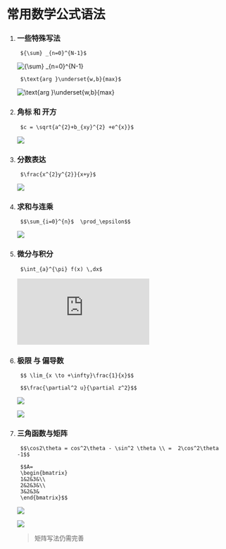 # 常用数学公式语法

1. ### 一些特殊写法

        ${\sum} _{n=0}^{N-1}$

    <img src="https://latex.codecogs.com/gif.latex?{\sum}&space;_{n=0}^{N-1}" title="{\sum} _{n=0}^{N-1}" />

        $\text{arg }\underset{w,b}{max}$

    <img src="https://latex.codecogs.com/gif.latex?\text{arg&space;}\underset{w,b}{max}" title="\text{arg }\underset{w,b}{max}" />

1. ### 角标 和 开方

        $c = \sqrt{a^{2}+b_{xy}^{2} +e^{x}}$

    ![](https://latex.codecogs.com/gif.latex?c&space;=&space;\sqrt{a^{2}&plus;b_{xy}^{2}&space;&plus;e^{x}})

1. ### 分数表达

        $\frac{x^{2}y^{2}}{x+y}$

    ![](https://latex.codecogs.com/gif.latex?\frac{x^{2}y^{2}}{x&plus;y})

1. ### 求和与连乘

        $$\sum_{i=0}^{n}$  \prod_\epsilon$$

    ![](https://latex.codecogs.com/gif.latex?\sum_{i=0}^{n}$&space;\prod_\epsilon)

1. ### 微分与积分

        $\int_{a}^{\pi} f(x) \,dx$

    ![](https://latex.codecogs.com/gif.latex?%5Cint_%7Ba%7D%5E%7B%5Cpi%7D%20f%28x%29%20%5C%2Cdx)

1. ### 极限 与 偏导数

        $$ \lim_{x \to +\infty}\frac{1}{x}$$

        $$\frac{\partial^2 u}{\partial z^2}$$

    ![](https://latex.codecogs.com/gif.latex?\lim_{x&space;\to&space;&plus;\infty}\frac{1}{x})

    ![](https://latex.codecogs.com/gif.latex?\frac{\partial^2&space;u}{\partial&space;z^2})

1. ### 三角函数与矩阵

        $$\cos2\theta = cos^2\theta - \sin^2 \theta \\ =  2\cos^2\theta -1$$

        $$A=
        \begin{bmatrix}
        1&2&3&\\
        2&2&3&\\
        3&2&3&
        \end{bmatrix}$$

    ![](https://latex.codecogs.com/gif.latex?\cos2\theta&space;=&space;cos^2\theta&space;-&space;\sin^2&space;\theta&space;\\&space;=&space;2\cos^2\theta&space;-1)

    ![](https://latex.codecogs.com/gif.latex?A=&space;\begin{bmatrix}&space;1&2&3&\\&space;2&2&3&\\&space;3&2&3&&space;\end{bmatrix})

    > 矩阵写法仍需完善
